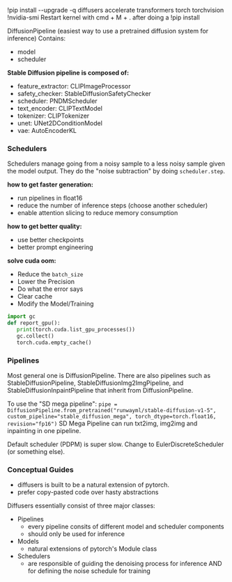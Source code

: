 !pip install --upgrade -q diffusers accelerate transformers torch torchvision
!nvidia-smi
Restart kernel with cmd + M + . after doing a !pip install

DiffusionPipeline (easiest way to use a pretrained diffusion system for inference)
Contains:

- model
- scheduler

**Stable Diffusion pipeline is composed of:**

- feature_extractor: CLIPImageProcessor
- safety_checker: StableDiffusionSafetyChecker
- scheduler: PNDMScheduler
- text_encoder: CLIPTextModel
- tokenizer: CLIPTokenizer
- unet: UNet2DConditionModel
- vae: AutoEncoderKL

### Schedulers

Schedulers manage going from a noisy sample to a less noisy sample given the model output. They do the "noise subtraction" by doing `scheduler.step`.

**how to get faster generation:**

- run pipelines in float16
- reduce the number of inference steps (choose another scheduler)
- enable attention slicing to reduce memory consumption

**how to get better quality:**

- use better checkpoints
- better prompt engineering

**solve cuda oom:**

- Reduce the `batch_size`
- Lower the Precision
- Do what the error says
- Clear cache
- Modify the Model/Training

```py
import gc
def report_gpu():
   print(torch.cuda.list_gpu_processes())
   gc.collect()
   torch.cuda.empty_cache()
```

### Pipelines

Most general one is DiffusionPipeline. There are also pipelines such as StableDiffusionPipeline, StableDiffusionImg2ImgPipeline, and StableDiffusionInpaintPipeline that inherit from DiffusionPipeline.

To use the "SD mega pipeline":
`pipe = DiffusionPipeline.from_pretrained("runwayml/stable-diffusion-v1-5", custom_pipeline="stable_diffusion_mega", torch_dtype=torch.float16, revision="fp16")`
SD Mega Pipeline can run txt2img, img2img and inpainting in one pipeline.

Default scheduler (PDPM) is super slow. Change to EulerDiscreteScheduler (or something else).

### Conceptual Guides

- diffusers is built to be a natural extension of pytorch.
- prefer copy-pasted code over hasty abstractions

Diffusers essentially consist of three major classes:

- Pipelines
  - every pipeline consits of different model and scheduler components
  - should only be used for inference
- Models
  - natural extensions of pytorch's Module class
- Schedulers
  - are responsible of guiding the denoising process for inference AND for defining the noise schedule for training
